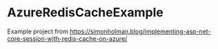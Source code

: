 # AzureRedisCacheExample

Example project from https://simonholman.blog/implementing-asp-net-core-session-with-redis-cache-on-azure/
